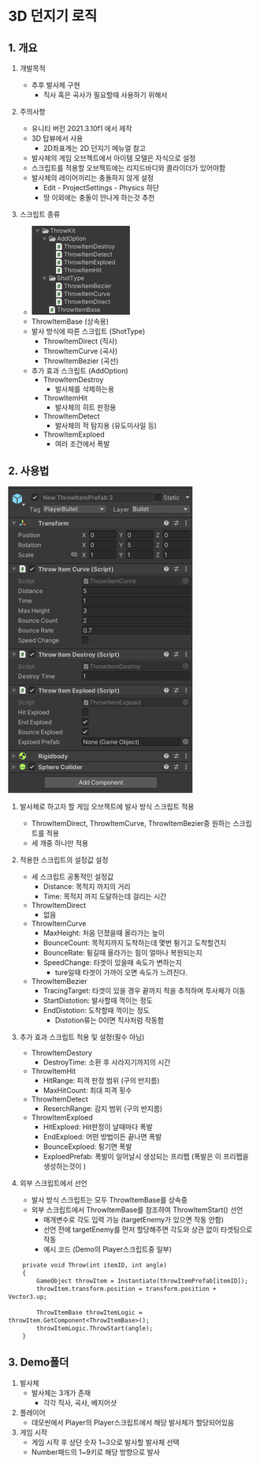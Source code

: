 # 3D 던지기 로직
## 1. 개요
1) 개발목적  
   - 추후 발사체 구현
      - 직사 혹은 곡사가 필요할때 사용하기 위해서
       
2) 주의사항
   - 유니티 버전 2021.3.10f1 에서 제작 
   - 3D 탑뷰에서 사용    
     - 2D좌표계는 2D 던지기 메뉴얼 참고
   - 발사체의 게임 오브젝트에서 아이템 모델은 자식으로 설정
   - 스크립트를 적용할 오브젝트에는 리지드바디와 콜라이더가 있어야함
   - 발사체의 레이어끼리는 충돌하지 않게 설정
     - Edit - ProjectSettings - Physics 하단
     - 땅 이외에는 충돌이 안나게 하는것 추천

3) 스크립트 종류
   - ![image.png1](image/CurveShot_Image/3D/scripts.png)
   - ThrowItemBase (상속용)
   - 발사 방식에 따른 스크립트 (ShotType)
     - ThrowItemDirect (직사)
     - ThrowItemCurve (곡사)
     - ThrowItemBezier (곡선)
   - 추가 효과 스크립트 (AddOption)
     - ThrowItemDestroy
       - 발사체를 삭제하는용
      - ThrowItemHit
        - 발사체의 히트 판정용
      - ThrowItemDetect
        - 발사체의 적 탐지용 (유도미사일 등)
      - ThrowItemExploed
        - 여러 조건에서 폭발

## 2. 사용법
![image.png2](image/CurveShot_Image/3D/prefab.png)
1) 발사체로 하고자 할 게임 오브젝트에 발사 방식 스크립트 적용
   - ThrowItemDirect, ThrowItemCurve, ThrowItemBezier중 원하는 스크립트를 적용
   - 세 개중 하나만 적용
    
2) 적용한 스크립트의 설정값 설정
   - 세 스크립트 공통적인 설정값
     - Distance: 목적지 까지의 거리
     - Time: 목적지 까지 도달하는데 걸리는 시간 
   - ThrowItemDirect
     - 없음
   - ThrowItemCurve
     - MaxHeight: 처음 던졌을때 올라가는 높이
     - BounceCount: 목적지까지 도착하는데 몇번 튕기고 도착할건지
     - BounceRate: 튕길때 올라가는 힘이 얼마나 복원되는지
     - SpeedChange: 타겟이 있을때 속도가 변하는지
       - ture일때 타겟이 가까이 오면 속도가 느려진다.
   - ThrowItemBezier
     - TracingTarget: 타겟이 있을 경우 끝까지 적을 추적하며 투사체가 이동
     - StartDistotion: 발사할때 꺽이는 정도
     - EndDistotion: 도착할때 꺽이는 정도
       - Distotion류는 0이면 직사처럼 작동함

3) 추가 효과 스크립트 적용 및 설정(필수 아님)
   - ThrowItemDestory 
     - DestroyTime: 소환 후 사라지기까지의 시간
   - ThrowItemHit
     - HitRange: 피격 판정 범위 (구의 반지름)
     - MaxHitCount: 최대 피격 횟수
   - ThrowItemDetect
     - ReserchRange: 감지 범위 (구의 반지름)
   - ThrowItemExploed
     - HitExploed: Hit판정이 날때마다 폭발
     - EndExploed: 어떤 방법이든 끝나면 폭발
     - BounceExploed: 튕기면 폭발
     - ExploedPrefab: 폭발이 일어날시 생성되는 프리펩 (폭발은 이 프리펩을 생성하는것이 )


4) 외부 스크립트에서 선언
   - 발사 방식 스크립트는 모두 ThrowItemBase를 상속중
   - 외부 스크립트에서 ThrowItemBase를 참조하여 ThrowItemStart() 선언
     - 매개변수로 각도 입력 가능 (targetEnemy가 있으면 작동 안함)
     - 선언 전에 targetEnemy를 먼저 할당해주면 각도와 상관 없이 타겟팅으로 작동
     - 예시 코드 (Demo의 Player스크립트중 일부)
```
    private void Throw(int itemID, int angle)
    {
        GameObject throwItem = Instantiate(throwItemPrefab[itemID]);
        throwItem.transform.position = transform.position + Vector3.up;

        ThrowItemBase throwItemLogic = throwItem.GetComponent<ThrowItemBase>();
        throwItemLogic.ThrowStart(angle);
    }
```

## 3. Demo폴더
1) 발사체
   - 발사체는 3개가 존재
     - 각각 직사, 곡사, 베지어샷
2) 플레이어
   - 데모씬에서 Player의 Player스크립트에서 해당 발사체가 할당되어있음
3) 게임 시작
   - 게임 시작 후 상단 숫자 1~3으로 발사할 발사체 선택
   - Number패드의 1~9키로 해당 방향으로 발사

 










